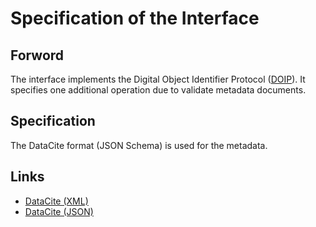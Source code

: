 # Specification of the Interface

## Forword 
The interface implements the Digital Object Identifier Protocol ([DOIP](https://www.dona.net/sites/default/files/2018-11/DOIPv2Spec_1.pdf)).
It specifies one additional operation due to validate metadata documents.

## Specification
The DataCite format (JSON Schema) is used for the metadata. 

## Links
- [DataCite (XML)](https://schema.datacite.org/)
- [DataCite (JSON)](https://github.com/datacite/schema/tree/master/source/json/kernel-4.3) 
